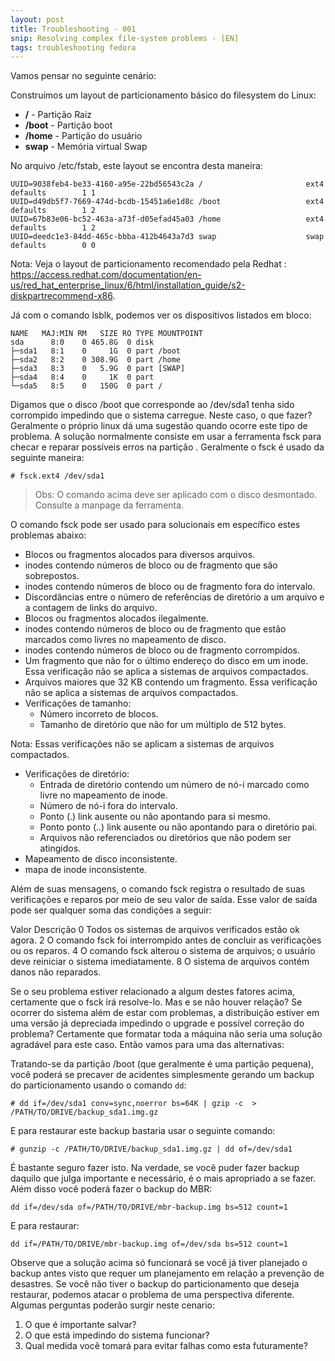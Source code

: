 ```yaml
---
layout: post
title: Troubleshooting - 001
snip: Resolving complex file-system problems - [EN]
tags: troubleshooting fedora 
---
```


Vamos pensar no seguinte cenário:

Construímos um layout de particionamento básico do filesystem do Linux:

* **/** - Partição Raiz
* **/boot** - Partição boot
* **/home** - Partição do usuário
* **swap** - Memória virtual Swap

No arquivo /etc/fstab, este layout se encontra desta maneira:

```
UUID=9038feb4-be33-4160-a95e-22bd56543c2a /                       ext4    defaults        1 1
UUID=d49db5f7-7669-474d-bcdb-15451a6e1d8c /boot                   ext4    defaults        1 2
UUID=67b83e06-bc52-463a-a73f-d05efad45a03 /home                   ext4    defaults        1 2
UUID=deedc1e3-84dd-465c-bbba-412b4643a7d3 swap                    swap    defaults        0 0
```

Nota: Veja o layout de particionamento recomendado pela Redhat : https://access.redhat.com/documentation/en-us/red_hat_enterprise_linux/6/html/installation_guide/s2-diskpartrecommend-x86.

Já com o comando lsblk, podemos ver os dispositivos listados em bloco:

```
NAME   MAJ:MIN RM   SIZE RO TYPE MOUNTPOINT
sda      8:0    0 465.8G  0 disk 
├─sda1   8:1    0     1G  0 part /boot
├─sda2   8:2    0 308.9G  0 part /home
├─sda3   8:3    0   5.9G  0 part [SWAP]
├─sda4   8:4    0     1K  0 part 
└─sda5   8:5    0   150G  0 part /
```

Digamos que o disco /boot que corresponde ao /dev/sda1 tenha sido corrompido impedindo que o sistema carregue. Neste caso, o que fazer? Geralmente o próprio linux dá uma sugestão quando ocorre este tipo de problema. A solução normalmente consiste em usar a ferramenta fsck para checar e reparar possíveis erros na partição . Geralmente o fsck é usado da seguinte maneira:

`# fsck.ext4 /dev/sda1`

> Obs: O comando acima deve ser aplicado com o disco desmontado. Consulte a manpage da ferramenta.

O comando fsck pode ser usado para solucionais em específico estes problemas abaixo:

* Blocos ou fragmentos alocados para diversos arquivos.
* inodes contendo números de bloco ou de fragmento que são sobrepostos.
* inodes contendo números de bloco ou de fragmento fora do intervalo.
* Discordâncias entre o número de referências de diretório a um arquivo e a contagem de links do arquivo.
* Blocos ou fragmentos alocados ilegalmente.
* inodes contendo números de bloco ou de fragmento que estão marcados como livres no mapeamento de disco.
* inodes contendo números de bloco ou de fragmento corrompidos.
* Um fragmento que não for o último endereço do disco em um inode. Essa verificação não se aplica a sistemas de arquivos compactados.
* Arquivos maiores que 32 KB contendo um fragmento. Essa verificação não se aplica a sistemas de arquivos compactados.
* Verificações de tamanho:
	* Número incorreto de blocos.
	* Tamanho de diretório que não for um múltiplo de 512 bytes.

Nota: Essas verificações não se aplicam a sistemas de arquivos compactados.

* Verificações de diretório:
	* Entrada de diretório contendo um número de nó-i marcado como livre no mapeamento de inode.
	* Número de nó-i fora do intervalo.
	* Ponto (.) link ausente ou não apontando para si mesmo.
	* Ponto ponto (..) link ausente ou não apontando para o diretório pai.
	* Arquivos não referenciados ou diretórios que não podem ser atingidos.
* Mapeamento de disco inconsistente.
* mapa de inode inconsistente.

Além de suas mensagens, o comando fsck registra o resultado de suas verificações e reparos por meio de seu valor de saída. Esse valor de saída pode ser qualquer soma das condições a seguir:

Valor	Descrição
0	Todos os sistemas de arquivos verificados estão ok agora.
2	O comando fsck foi interrompido antes de concluir as verificações ou os reparos.
4	O comando fsck alterou o sistema de arquivos; o usuário deve reiniciar o sistema imediatamente.
8	O sistema de arquivos contém danos não reparados.

Se o seu problema estiver relacionado a algum destes fatores acima, certamente que o fsck irá resolve-lo. Mas e se não houver relação? Se ocorrer do sistema além de estar com problemas, a distribuição estiver em uma versão já depreciada impedindo o upgrade e possível correção do problema? Certamente que formatar toda a máquina não seria uma solução agradável para este caso. Então vamos para uma das alternativas:

Tratando-se da partição /boot (que geralmente é uma partição pequena), você poderá se precaver de acidentes simplesmente gerando um backup do particionamento usando o comando `dd`:

	# dd if=/dev/sda1 conv=sync,noerror bs=64K | gzip -c  > /PATH/TO/DRIVE/backup_sda1.img.gz

E para restaurar este backup bastaria usar o seguinte comando:

	# gunzip -c /PATH/TO/DRIVE/backup_sda1.img.gz | dd of=/dev/sda1

É bastante seguro fazer isto. Na verdade, se você puder fazer backup daquilo que julga importante e necessário, é o mais apropriado a se fazer. Além disso você poderá fazer o backup do MBR:

	dd if=/dev/sda of=/PATH/TO/DRIVE/mbr-backup.img bs=512 count=1

E para restaurar:
	
	dd if=/PATH/TO/DRIVE/mbr-backup.img of=/dev/sda bs=512 count=1

Observe que a solução acima só funcionará se você já tiver planejado o backup antes visto que requer um planejamento em relação a prevenção de desastres. Se você não tiver o backup do particionamento que deseja restaurar, podemos atacar o problema de uma perspectiva diferente. Algumas perguntas poderão surgir neste cenario:

1. O que é importante salvar?
2. O que está impedindo do sistema funcionar?
3. Qual medida você tomará para evitar falhas como esta futuramente? 


